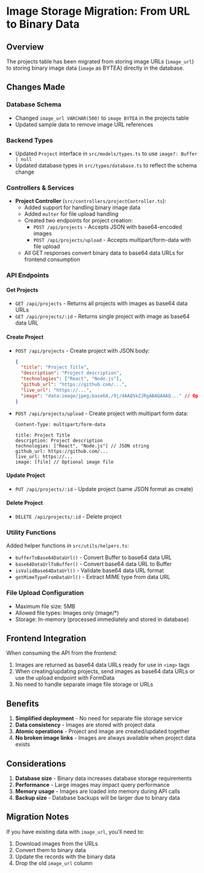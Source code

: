 # Image Storage Migration: From URL to Binary Data

## Overview
The projects table has been migrated from storing image URLs (`image_url`) to storing binary image data (`image` as BYTEA) directly in the database.

## Changes Made

### Database Schema
- Changed `image_url VARCHAR(500)` to `image BYTEA` in the projects table
- Updated sample data to remove image URL references

### Backend Types
- Updated `Project` interface in `src/models/types.ts` to use `image?: Buffer | null`
- Updated database types in `src/types/database.ts` to reflect the schema change

### Controllers & Services
- **Project Controller** (`src/controllers/projectController.ts`):
  - Added support for handling binary image data
  - Added `multer` for file upload handling
  - Created two endpoints for project creation:
    - `POST /api/projects` - Accepts JSON with base64-encoded images
    - `POST /api/projects/upload` - Accepts multipart/form-data with file upload
  - All GET responses convert binary data to base64 data URLs for frontend consumption

### API Endpoints

#### Get Projects
- `GET /api/projects` - Returns all projects with images as base64 data URLs
- `GET /api/projects/:id` - Returns single project with image as base64 data URL

#### Create Project
- `POST /api/projects` - Create project with JSON body:
  ```json
  {
    "title": "Project Title",
    "description": "Project description",
    "technologies": ["React", "Node.js"],
    "github_url": "https://github.com/...",
    "live_url": "https://...",
    "image": "data:image/jpeg;base64,/9j/4AAQSkZJRgABAQAAAQ..." // Optional base64 data URL
  }
  ```

- `POST /api/projects/upload` - Create project with multipart form data:
  ```
  Content-Type: multipart/form-data
  
  title: Project Title
  description: Project description
  technologies: ["React", "Node.js"] // JSON string
  github_url: https://github.com/...
  live_url: https://...
  image: [file] // Optional image file
  ```

#### Update Project
- `PUT /api/projects/:id` - Update project (same JSON format as create)

#### Delete Project
- `DELETE /api/projects/:id` - Delete project

### Utility Functions
Added helper functions in `src/utils/helpers.ts`:
- `bufferToBase64DataUrl()` - Convert Buffer to base64 data URL
- `base64DataUrlToBuffer()` - Convert base64 data URL to Buffer
- `isValidBase64DataUrl()` - Validate base64 data URL format
- `getMimeTypeFromDataUrl()` - Extract MIME type from data URL

### File Upload Configuration
- Maximum file size: 5MB
- Allowed file types: Images only (image/*)
- Storage: In-memory (processed immediately and stored in database)

## Frontend Integration
When consuming the API from the frontend:
1. Images are returned as base64 data URLs ready for use in `<img>` tags
2. When creating/updating projects, send images as base64 data URLs or use the upload endpoint with FormData
3. No need to handle separate image file storage or URLs

## Benefits
1. **Simplified deployment** - No need for separate file storage service
2. **Data consistency** - Images are stored with project data
3. **Atomic operations** - Project and image are created/updated together
4. **No broken image links** - Images are always available when project data exists

## Considerations
1. **Database size** - Binary data increases database storage requirements
2. **Performance** - Large images may impact query performance
3. **Memory usage** - Images are loaded into memory during API calls
4. **Backup size** - Database backups will be larger due to binary data

## Migration Notes
If you have existing data with `image_url`, you'll need to:
1. Download images from the URLs
2. Convert them to binary data
3. Update the records with the binary data
4. Drop the old `image_url` column
